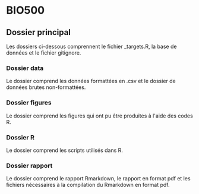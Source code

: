 # BIO500
## Dossier principal

Les dossiers ci-dessous comprennent le fichier _targets.R, la base de données et le fichier gitignore.

### Dossier data

Le dossier comprend les données formattées en .csv et le dossier de données brutes non-formattées.

### Dossier figures

Le dossier comprend les figures qui ont pu être produites à l'aide des codes R.

### Dossier R

Le dossier comprend les scripts utilisés dans R.

### Dossier rapport

Le dossier comprend le rapport Rmarkdown, le rapport en format pdf et les fichiers nécessaires à la compilation du Rmarkdown en format pdf.
